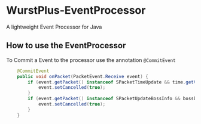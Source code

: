 # WurstPlus-EventProcessor
A lightweight Event Processor for Java

## How to use the EventProcessor


To Commit a Event to the processor use the annotation `@CommitEvent`

```java
    @CommitEvent
    public void onPacket(PacketEvent.Receive event) {
        if (event.getPacket() instanceof SPacketTimeUpdate && time.getValue()) {
            event.setCancelled(true);
        }
        if (event.getPacket() instanceof SPacketUpdateBossInfo && bossbar.getValue()) {
            event.setCancelled(true);
        }
    }
```    
